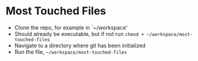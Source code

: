 # Most Touched Files

- Clone the repo, for example in `~/workspace'
- Should already be executable, but if not run `chmod + ~/workspace/most-touched-files`
- Navigate to a directory where git has been initialized
- Run the file, `~/workspace/most-touched-files`
